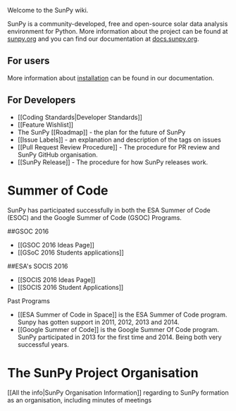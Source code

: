 Welcome to the SunPy wiki.

SunPy is a community-developed, free and open-source solar data analysis environment for Python. More information about the project can be found at [sunpy.org](http://sunpy.org) and you can find our documentation at [docs.sunpy.org](http://docs.sunpy.org).

## For users
More information about [installation](http://docs.sunpy.org/en/stable/guide/installation/index.html) can be found in our documentation.

## For Developers

* [[Coding Standards|Developer Standards]]
* [[Feature Wishlist]]
* The SunPy [[Roadmap]] - the plan for the future of SunPy
* [[Issue Labels]] - an explanation and description of the tags on issues
* [[Pull Request Review Procedure]] - The procedure for PR review and SunPy GitHub organisation.
* [[SunPy Release]] - The procedure for how SunPy releases work.

# Summer of Code
SunPy has participated successfully in both the ESA Summer of Code (ESOC) and the Google Summer of Code (GSOC) Programs.

##GSOC 2016
* [[GSOC 2016 Ideas Page]]
* [[GSoC 2016 Students applications]]

##ESA's SOCIS 2016
* [[SOCIS 2016 Ideas Page]]
* [[SOCIS 2016 Student Applications]]

Past Programs

* [[ESA Summer of Code in Space]] is the ESA Summer of Code program.  
Sunpy has gotten support in 2011, 2012, 2013 and 2014.
* [[Google Summer of Code]] is the Google Summer Of Code program.  
SunPy participated in 2013 for the first time and 2014. Being both very successful years.

# The SunPy Project Organisation
[[All the info|SunPy Organisation Information]] regarding to SunPy formation as an organisation, including minutes of meetings